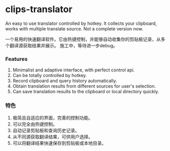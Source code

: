 # clips-translator

An easy to use translator controlled by hotkey. It collects your clipboard, works with multiple translate source. 
Not a complete version now.

一个易用的快速翻译软件。它由热键控制，并能够自动收集你的剪贴板记录，从多个翻译源获取结果并展示。
施工中，等待进一步debug。

### Features
1. Minimalist and adaptive interface, with perfect control api.
2. Can be totally controlled by hotkey.
3. Record clipboard and query history automatically.
4. Obtain translation results from different sources for user's selection.
5. Can save translation results to the clipboard or local directory quickly.

### 特色
1. 极简且自适应的界面，完善的控制功能。
2. 可以完全由热键控制。
3. 自动记录剪贴板和查询历史记录。
4. 从不同源获取翻译结果，可供用户选择。
5. 可以将翻译结果快速保存到剪贴板或本地目录。


